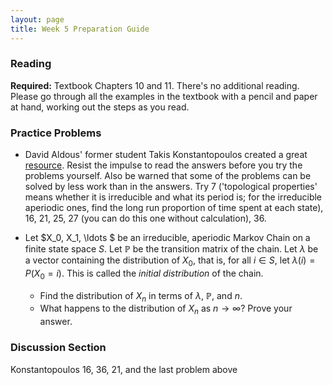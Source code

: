 ```yaml
---
layout: page
title: Week 5 Preparation Guide
---
```


### Reading ###
**Required:** Textbook Chapters 10 and 11. There's no additional reading. Please go through all the examples in the textbook with a pencil and paper at hand, working out the steps as you read.

### Practice Problems ###
- David Aldous' former student Takis Konstantopoulos created a great [resource](https://www.stat.berkeley.edu/~aldous/150/takis_exercises.pdf). Resist the impulse to read the answers before you try the problems yourself. Also be warned that some of the problems can be solved by less work than in the answers. Try 7 ('topological properties' means whether it is irreducible and what its period is; for the irreducible aperiodic ones, find the long run proportion of time spent at each state), 16, 21, 25, 27 (you can do this one without calculation), 36.

- Let $X_0, X_1, \ldots $ be an irreducible, aperiodic Markov Chain on a finite state space $S$. Let $\mathbb{P}$ be the transition matrix of the chain. Let $\lambda$ be a vector containing the distribution of $X_0$, that is, for all $i \in S$, let $\lambda(i) = P(X_0 = i)$. This is called the *initial distribution* of the chain.
    - Find the distribution of $X_n$ in terms of $\lambda$, $\mathbb{P}$, and $n$.
    - What happens to the distribution of $X_n$ as $n \to \infty$? Prove your answer.

### Discussion Section ###
Konstantopoulos 16, 36, 21, and the last problem above